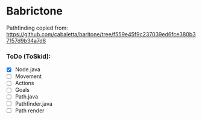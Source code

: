 # Babrictone

Pathfinding copied from: https://github.com/cabaletta/baritone/tree/f559e45f9c237039ed6fce380b37157d9b34a7d8

### ToDo (ToSkid):
- [X] Node.java
- [ ] Movement
- [ ] Actions
- [ ] Goals
- [ ] Path.java
- [ ] Pathfinder.java
- [ ] Path render
